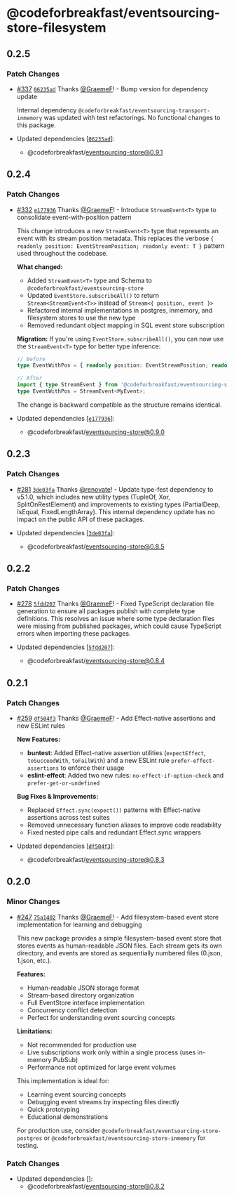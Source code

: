 # @codeforbreakfast/eventsourcing-store-filesystem

## 0.2.5

### Patch Changes

- [#337](https://github.com/CodeForBreakfast/eventsourcing/pull/337) [`06235ad`](https://github.com/CodeForBreakfast/eventsourcing/commit/06235ad9ac3d06dc1d0b513d48f585cff696c6b4) Thanks [@GraemeF](https://github.com/GraemeF)! - Bump version for dependency update

  Internal dependency `@codeforbreakfast/eventsourcing-transport-inmemory` was updated with test refactorings. No functional changes to this package.

- Updated dependencies [[`06235ad`](https://github.com/CodeForBreakfast/eventsourcing/commit/06235ad9ac3d06dc1d0b513d48f585cff696c6b4)]:
  - @codeforbreakfast/eventsourcing-store@0.9.1

## 0.2.4

### Patch Changes

- [#332](https://github.com/CodeForBreakfast/eventsourcing/pull/332) [`e177936`](https://github.com/CodeForBreakfast/eventsourcing/commit/e177936ba898dcf8dfdaabbf413cd483cd5b90b7) Thanks [@GraemeF](https://github.com/GraemeF)! - Introduce `StreamEvent<T>` type to consolidate event-with-position pattern

  This change introduces a new `StreamEvent<T>` type that represents an event with its stream position metadata. This replaces the verbose `{ readonly position: EventStreamPosition; readonly event: T }` pattern used throughout the codebase.

  **What changed:**
  - Added `StreamEvent<T>` type and Schema to `@codeforbreakfast/eventsourcing-store`
  - Updated `EventStore.subscribeAll()` to return `Stream<StreamEvent<T>>` instead of `Stream<{ position, event }>`
  - Refactored internal implementations in postgres, inmemory, and filesystem stores to use the new type
  - Removed redundant object mapping in SQL event store subscription

  **Migration:**
  If you're using `EventStore.subscribeAll()`, you can now use the `StreamEvent<T>` type for better type inference:

  ```typescript
  // Before
  type EventWithPos = { readonly position: EventStreamPosition; readonly event: MyEvent };

  // After
  import { type StreamEvent } from '@codeforbreakfast/eventsourcing-store';
  type EventWithPos = StreamEvent<MyEvent>;
  ```

  The change is backward compatible as the structure remains identical.

- Updated dependencies [[`e177936`](https://github.com/CodeForBreakfast/eventsourcing/commit/e177936ba898dcf8dfdaabbf413cd483cd5b90b7)]:
  - @codeforbreakfast/eventsourcing-store@0.9.0

## 0.2.3

### Patch Changes

- [#281](https://github.com/CodeForBreakfast/eventsourcing/pull/281) [`3de03fa`](https://github.com/CodeForBreakfast/eventsourcing/commit/3de03fa652e0b6fde85fd402fb82b33828e9ec95) Thanks [@renovate](https://github.com/apps/renovate)! - Update type-fest dependency to v5.1.0, which includes new utility types (TupleOf, Xor, SplitOnRestElement) and improvements to existing types (PartialDeep, IsEqual, FixedLengthArray). This internal dependency update has no impact on the public API of these packages.

- Updated dependencies [[`3de03fa`](https://github.com/CodeForBreakfast/eventsourcing/commit/3de03fa652e0b6fde85fd402fb82b33828e9ec95)]:
  - @codeforbreakfast/eventsourcing-store@0.8.5

## 0.2.2

### Patch Changes

- [#278](https://github.com/CodeForBreakfast/eventsourcing/pull/278) [`5fdd207`](https://github.com/CodeForBreakfast/eventsourcing/commit/5fdd207a40c5e5f7b6ec8102f28e8d729a56290f) Thanks [@GraemeF](https://github.com/GraemeF)! - Fixed TypeScript declaration file generation to ensure all packages publish with complete type definitions. This resolves an issue where some type declaration files were missing from published packages, which could cause TypeScript errors when importing these packages.

- Updated dependencies [[`5fdd207`](https://github.com/CodeForBreakfast/eventsourcing/commit/5fdd207a40c5e5f7b6ec8102f28e8d729a56290f)]:
  - @codeforbreakfast/eventsourcing-store@0.8.4

## 0.2.1

### Patch Changes

- [#259](https://github.com/CodeForBreakfast/eventsourcing/pull/259) [`df504f3`](https://github.com/CodeForBreakfast/eventsourcing/commit/df504f3658772dbb7f5c6538288d67a7f85a29d2) Thanks [@GraemeF](https://github.com/GraemeF)! - Add Effect-native assertions and new ESLint rules

  **New Features:**
  - **buntest**: Added Effect-native assertion utilities (`expectEffect`, `toSucceedWith`, `toFailWith`) and a new ESLint rule `prefer-effect-assertions` to enforce their usage
  - **eslint-effect**: Added two new rules: `no-effect-if-option-check` and `prefer-get-or-undefined`

  **Bug Fixes & Improvements:**
  - Replaced `Effect.sync(expect())` patterns with Effect-native assertions across test suites
  - Removed unnecessary function aliases to improve code readability
  - Fixed nested pipe calls and redundant Effect.sync wrappers

- Updated dependencies [[`df504f3`](https://github.com/CodeForBreakfast/eventsourcing/commit/df504f3658772dbb7f5c6538288d67a7f85a29d2)]:
  - @codeforbreakfast/eventsourcing-store@0.8.3

## 0.2.0

### Minor Changes

- [#247](https://github.com/CodeForBreakfast/eventsourcing/pull/247) [`75a1402`](https://github.com/CodeForBreakfast/eventsourcing/commit/75a140291015876f34014f264f2d3718bda5fb65) Thanks [@GraemeF](https://github.com/GraemeF)! - Add filesystem-based event store implementation for learning and debugging

  This new package provides a simple filesystem-based event store that stores events as human-readable JSON files. Each stream gets its own directory, and events are stored as sequentially numbered files (0.json, 1.json, etc.).

  **Features:**
  - Human-readable JSON storage format
  - Stream-based directory organization
  - Full EventStore interface implementation
  - Concurrency conflict detection
  - Perfect for understanding event sourcing concepts

  **Limitations:**
  - Not recommended for production use
  - Live subscriptions work only within a single process (uses in-memory PubSub)
  - Performance not optimized for large event volumes

  This implementation is ideal for:
  - Learning event sourcing concepts
  - Debugging event streams by inspecting files directly
  - Quick prototyping
  - Educational demonstrations

  For production use, consider `@codeforbreakfast/eventsourcing-store-postgres` or `@codeforbreakfast/eventsourcing-store-inmemory` for testing.

### Patch Changes

- Updated dependencies []:
  - @codeforbreakfast/eventsourcing-store@0.8.2
